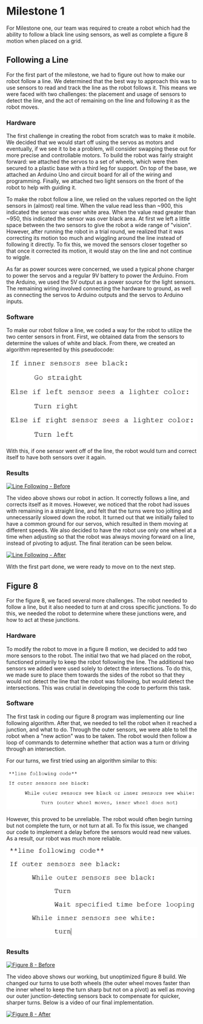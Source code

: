 # Milestone 1

For Milestone one, our team was required to create a robot which had the ability to follow a black line using sensors, as well as complete a figure 8 motion when placed on a grid. 

## Following a Line

For the first part of the milestone, we had to figure out how to make our robot follow a line. We determined that the best way to approach this was to use sensors to read and track the line as the robot follows it. This means we were faced with two challenges: the placement and usage of sensors to detect the line, and the act of remaining on the line and following it as the robot moves.

### Hardware

The first challenge in creating the robot from scratch was to make it mobile. We decided that we would start off using the servos as motors and eventually, if we see it to be a problem, will consider swapping these out for more precise and controllable motors. To build the robot was fairly straight forward: we attached the servos to a set of wheels, which were then secured to a plastic base with a third leg for support. On top of the base, we attached an Arduino Uno and circuit board for all of the wiring and programming. Finally, we attached two light sensors on the front of the robot to help with guiding it. 

To make the robot follow a line, we relied on the values reported on the light sensors in (almost) real time. When the value read less than ~900, this indicated the sensor was over white area. When the value read greater than ~950, this indicated the sensor was over black area. At first we left a little space between the two sensors to give the robot a wide range of "vision". However, after running the robot in a trial round, we realized that it was correcting its motion too much and wiggling around the line instead of following it directly. To fix this, we moved the sensors closer together so that once it corrected its motion, it would stay on the line and not continue to wiggle. 

As far as power sources were concerned, we used a typical phone charger to power the servos and a regular 9V battery to power the Arduino. From the Arduino, we used the 5V output as a power source for the light sensors. The remaining wiring involved connecting the hardware to ground, as well as connecting the servos to Arduino outputs and the servos to Arduino inputs. 

### Software

To make our robot follow a line, we coded a way for the robot to utilize the two center sensors in front. First, we obtained data from the sensors to determine the values of white and black. From there, we created an algorithm represented by this pseudocode:

![Line Following Code](../images/linefollow.png "Line Following Code")

With this, if one sensor went off of the line, the robot would turn and correct itself to have both sensors over it again.

### Results

[![Line Following - Before](http://img.youtube.com/vi/RP49caLh4oo/0.jpg)](http://www.youtube.com/watch?v=RP49caLh4oo)

The video above shows our robot in action. It correctly follows a line, and corrects itself as it moves. However, we noticed that the robot had issues with remaining in a straight line, and felt that the turns were too jolting and unnecessarily slowed down the robot. It turned out that we initially failed to have a common ground for our servos, which resulted in them moving at different speeds. We also decided to have the robot use only one wheel at a time when adjusting so that the robot was always moving forward on a line, instead of pivoting to adjust. The final iteration can be seen below.

[![Line Following - After](http://img.youtube.com/vi/3n7LCLbF0UE/0.jpg)](http://www.youtube.com/watch?v=3n7LCLbF0UE)

With the first part done, we were ready to move on to the next step.

## Figure 8

For the figure 8, we faced several more challenges. The robot needed to follow a line, but it also needed to turn at and cross specific junctions. To do this, we needed the robot to determine where these junctions were, and how to act at these junctions.

### Hardware

To modify the robot to move in a figure 8 motion, we decided to add two more sensors to the robot. The initial two that we had placed on the robot, functioned primarily to keep the robot following the line. The additional two sensors we added were used solely to detect the intersections. To do this, we made sure to place them towards the sides of the robot so that they would not detect the line that the robot was following, but would detect the intersections. This was crutial in developing the code to perform this task.

### Software

The first task in coding our figure 8 program was implementing our line following algorithm. After that, we needed to tell the robot when it reached a junction, and what to do. Through the outer sensors, we were able to tell the robot when a "new action" was to be taken. The robot would then follow a loop of commands to determine whether that action was a turn or driving through an intersection.

For our turns, we first tried using an algorithm similar to this:

![Figure 8 - First Attempt](../images/figure81st.png "Figure 8 - First Attempt")

However, this proved to be unreliable. The robot would often begin turning but not complete the turn, or not turn at all. To fix this issue, we changed our code to implement a delay before the sensors would read new values. As a result, our robot was much more reliable.

![Figure 8 - Final](../images/figure8FINAL.png "Figure 8 - Final")

### Results

[![Figure 8 - Before](http://img.youtube.com/vi/FGEi17X3DoE/0.jpg)](http://www.youtube.com/watch?v=FGEi17X3DoE)

The video above shows our working, but unoptimized figure 8 build. We changed our turns to use both wheels (the outer wheel moves faster than the inner wheel to keep the turn sharp but not on a pivot) as well as moving our outer junction-detecting sensors back to compensate for quicker, sharper turns. Below is a video of our final implementation.

[![Figure 8 - After](http://img.youtube.com/vi/lCFXg24FKVM/0.jpg)](http://www.youtube.com/watch?v=lCFXg24FKVM)

